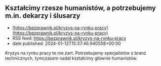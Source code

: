 ## Kształcimy rzesze humanistów, a potrzebujemy m.in. dekarzy i ślusarzy
 - [https://bezprawnik.pl/kryzys-na-rynku-pracy](https://bezprawnik.pl/kryzys-na-rynku-pracy)
 - RSS feed: https://bezprawnik.pl/kryzys-na-rynku-pracy
 - date published: 2024-01-12T15:37:46.940558+00:00

Kryzys na rynku pracy to nie żart. Potrzebujemy specjalistów z branż technicznych, tymczasem nadal kształcimy głównie humanistów.


